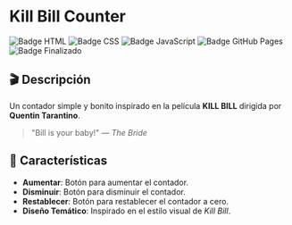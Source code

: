 # Kill Bill Counter

![Badge HTML](https://img.shields.io/badge/HTML-%23E34F26.svg?&logo=html5&logoColor=white)
![Badge CSS](https://img.shields.io/badge/CSS-%231572B6.svg?&logo=css3&logoColor=white)
![Badge JavaScript](https://img.shields.io/badge/JavaScript-%23F7DF1E.svg?&logo=javascript&logoColor=black)
![Badge GitHub Pages](https://img.shields.io/badge/GitHub_Pages-%23121011.svg?&style=flat-square&logo=github&logoColor=white)
![Badge Finalizado](https://img.shields.io/badge/Status-Finalizado-lightgreen)

## 🎬 Descripción 
Un contador simple y bonito inspirado en la película **KILL BILL** dirigida por **Quentin Tarantino**.

> "Bill is your baby!" — *The Bride*

## 🚀 Características

- **Aumentar**: Botón para aumentar el contador.
- **Disminuir**: Botón para disminuir el contador.
- **Restablecer**: Botón para restablecer el contador a cero.
- **Diseño Temático**: Inspirado en el estilo visual de *Kill Bill*.
